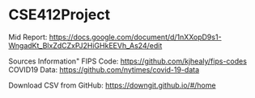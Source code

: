 # CSE412Project

Mid Report:
https://docs.google.com/document/d/1nXXopD9s1-WngadKt_BlxZdCZxPJ2HiGHkEEVh_As24/edit

Sources Information"
  FIPS Code: https://github.com/kjhealy/fips-codes
  COVID19 Data: https://github.com/nytimes/covid-19-data
  
  Download CSV from GitHub: https://downgit.github.io/#/home
